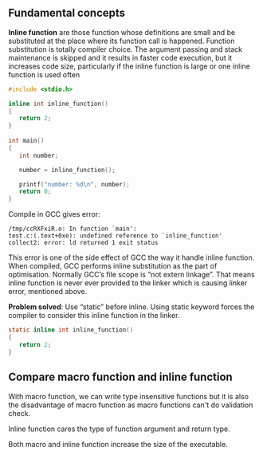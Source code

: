 ## Fundamental concepts

**Inline function** are those function whose definitions are small and be substituted at the place where its function call is happened. Function substitution is totally compiler choice. The argument passing and stack maintenance is skipped and it results in faster code execution, but it increases code size, particularly if the inline function is large or one inline function is used often

```c
#include <stdio.h>

inline int inline_function()
{
   return 2;
}
  
int main()
{
   int number;

   number = inline_function();

   printf("number: %d\n", number);
   return 0;
}
```

Compile in GCC gives error:

```
/tmp/ccRXFxiR.o: In function `main':
test.c:(.text+0xe): undefined reference to `inline_function'
collect2: error: ld returned 1 exit status
```

This error is one of the side effect of GCC the way it handle inline function. When compiled, GCC performs inline substitution as the part of optimisation. Normally GCC’s file scope is “not extern linkage”. That means inline function is never ever provided to the linker which is causing linker error, mentioned above.

**Problem solved**: Use “static” before inline. Using static keyword forces the compiler to consider this inline function in the linker.

```c
static inline int inline_function()
{
   return 2;
}
```

## Compare macro function and inline function

With macro function, we can write type insensitive functions but it is also the disadvantage of macro function as macro functions can't do validation check.

Inline function cares the type of function argument and return type.

Both macro and inline function increase the size of the executable.
